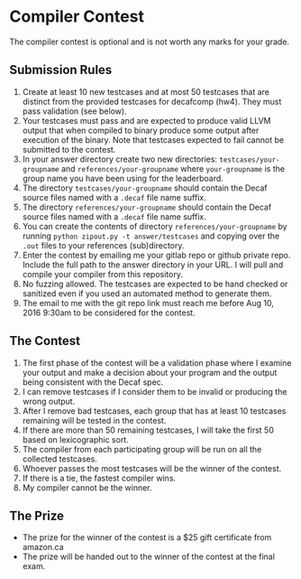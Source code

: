 
# Compiler Contest 

The compiler contest is optional and is not worth any marks for your grade.

## Submission Rules 

1. Create at least 10 new testcases and at most 50 testcases that are distinct from the provided testcases for decafcomp (hw4). They must pass validation (see below).
1. Your testcases must pass and are expected to produce valid LLVM output that when compiled to binary produce some output after execution of the binary. Note that testcases expected to fail cannot be submitted to the contest.
1. In your answer directory create two new directories: `testcases/your-groupname` and `references/your-groupname` where `your-groupname` is the group name you have been using for the leaderboard.
1. The directory `testcases/your-groupname` should contain the Decaf source files named with a `.decaf` file name suffix.
1. The directory `references/your-groupname` should contain the Decaf source files named with a `.decaf` file name suffix.
1. You can create the contents of directory `references/your-groupname` by running `python zipout.py -t answer/testcases` and copying over the `.out` files to your references (sub)directory.
1. Enter the contest by emailing me your gitlab repo or github private repo. Include the full path to the answer directory in your URL. I will pull and compile your compiler from this repository.
1. No fuzzing allowed. The testcases are expected to be hand checked or sanitized even if you used an automated method to generate them.
1. The email to me with the git repo link must reach me before Aug 10, 2016 9:30am to be considered for the contest.

## The Contest

1. The first phase of the contest will be a validation phase where I examine your output and make a decision about your program and the output being consistent with the Decaf spec.
1. I can remove testcases if I consider them to be invalid or producing the wrong output.
1. After I remove bad testcases, each group that has at least 10 testcases remaining will be tested in the contest.
1. If there are more than 50 remaining testcases, I will take the first 50 based on lexicographic sort.
1. The compiler from each participating group will be run on all the collected testcases. 
1. Whoever passes the most testcases will be the winner of the contest.
1. If there is a tie, the fastest compiler wins.
1. My compiler cannot be the winner.

## The Prize

* The prize for the winner of the contest is a $25 gift certificate from amazon.ca
* The prize will be handed out to the winner of the contest at the final exam.

